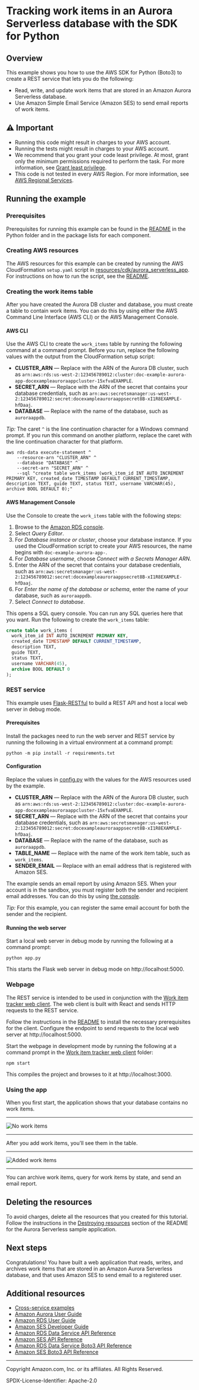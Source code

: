 #  Tracking work items in an Aurora Serverless database with the SDK for Python

## Overview

This example shows you how to use the AWS SDK for Python (Boto3) to create a REST 
service that lets you do the following:

* Read, write, and update work items that are stored in an Amazon Aurora Serverless
  database.
* Use Amazon Simple Email Service (Amazon SES) to send email reports of work items.

## ⚠️ Important
* Running this code might result in charges to your AWS account. 
* Running the tests might result in charges to your AWS account.
* We recommend that you grant your code least privilege. At most, grant only the minimum permissions required to perform the task. For more information, see [Grant least privilege](https://docs.aws.amazon.com/IAM/latest/UserGuide/best-practices.html#grant-least-privilege). 
* This code is not tested in every AWS Region. For more information, see [AWS Regional Services](https://aws.amazon.com/about-aws/global-infrastructure/regional-product-services).

## Running the example

### Prerequisites

Prerequisites for running this example can be found in the 
[README](../../README.md#Prerequisites) in the Python folder and in the package lists
for each component.

### Creating AWS resources

The AWS resources for this example can be created by running the AWS CloudFormation 
`setup.yaml` script in 
[resources/cdk/aurora_serverless_app](../../../resources/cdk/aurora_serverless_app).
For instructions on how to run the script, see the [README](../../../resources/cdk/aurora_serverless_app/README.md). 

### Creating the work items table

After you have created the Aurora DB cluster and database, you must create a table to
contain work items. You can do this by using either the AWS Command Line Interface 
(AWS CLI) or the AWS Management Console.

#### AWS CLI

Use the AWS CLI to create the `work_items` table by running the following command at a 
command prompt. Before you run, replace the following values with the output from the 
CloudFormation setup script:

* **CLUSTER_ARN** — Replace with the ARN of the Aurora DB cluster, such as 
`arn:aws:rds:us-west-2:123456789012:cluster:doc-example-aurora-app-docexampleauroraappcluster-15xfvaEXAMPLE`.
* **SECRET_ARN** — Replace with the ARN of the secret that contains your database
credentials, such as `arn:aws:secretsmanager:us-west-2:123456789012:secret:docexampleauroraappsecret8B-xI1R8EXAMPLE-hfDaaj`.
* **DATABASE** — Replace with the name of the database, such as `auroraappdb`.  

*Tip:* The caret `^` is the line continuation character for a Windows command prompt.
If you run this command on another platform, replace the caret with the line continuation
character for that platform.

```
aws rds-data execute-statement ^
    --resource-arn "CLUSTER_ARN" ^
    --database "DATABASE" ^
    --secret-arn "SECRET_ARN" ^
    --sql "create table work_items (work_item_id INT AUTO_INCREMENT PRIMARY KEY, created_date TIMESTAMP DEFAULT CURRENT_TIMESTAMP, description TEXT, guide TEXT, status TEXT, username VARCHAR(45), archive BOOL DEFAULT 0);"
```

#### AWS Management Console

Use the Console to create the `work_items` table with the following steps:

1. Browse to the [Amazon RDS console](https://console.aws.amazon.com/rds).
2. Select *Query Editor*.
3. For *Database instance or cluster*, choose your database instance. If you used the 
CloudFormation script to create your AWS resources, the name begins with 
`doc-example-aurora-app-`.
4. For *Database username*, choose *Connect with a Secrets Manager ARN*. 
5. Enter the ARN of the secret that contains your database credentials, such as 
`arn:aws:secretsmanager:us-west-2:123456789012:secret:docexampleauroraappsecret8B-xI1R8EXAMPLE-hfDaaj`. 
6. For *Enter the name of the database or schema*, enter the name of your database, such
as `auroraappdb`.
7. Select *Connect to database*.

This opens a SQL query console. You can run any SQL queries here that you want. Run the 
following to create the `work_items` table:

```sql
create table work_items (
  work_item_id INT AUTO_INCREMENT PRIMARY KEY,
  created_date TIMESTAMP DEFAULT CURRENT_TIMESTAMP, 
  description TEXT, 
  guide TEXT, 
  status TEXT, 
  username VARCHAR(45), 
  archive BOOL DEFAULT 0
);
```

### REST service

This example uses [Flask-RESTful](https://flask-restful.readthedocs.io/en/latest/) to
build a REST API and host a local web server in debug mode.

#### Prerequisites

Install the packages need to run the web server and REST service by running the 
following in a virtual environment at a command prompt:

```
python -m pip install -r requirements.txt
``` 

#### Configuration

Replace the values in [config.py](config.py) with the values for the AWS resources
used by the example.

* **CLUSTER_ARN** — Replace with the ARN of the Aurora DB cluster, such as 
`arn:aws:rds:us-west-2:123456789012:cluster:doc-example-aurora-app-docexampleauroraappcluster-15xfvaEXAMPLE`.
* **SECRET_ARN** — Replace with the ARN of the secret that contains your database
credentials, such as `arn:aws:secretsmanager:us-west-2:123456789012:secret:docexampleauroraappsecret8B-xI1R8EXAMPLE-hfDaaj`.
* **DATABASE** — Replace with the name of the database, such as `auroraappdb`.  
* **TABLE_NAME** — Replace with the name of the work item table, such as `work_items`.
* **SENDER_EMAIL** — Replace with an email address that is registered with Amazon SES. 

The example sends an email report by using Amazon SES. When your account is in the
sandbox, you must register both the sender and recipient email addresses. You can
do this by using [the console](https://console.aws.amazon.com/ses).

*Tip:* For this example, you can register the same email account for both the sender and 
the recipient.

#### Running the web server

Start a local web server in debug mode by running the following at a command prompt:

```
python app.py
```

This starts the Flask web server in debug mode on http://localhost:5000.

### Webpage

The REST service is intended to be used in conjunction with the 
[Work item tracker web client](../../../resources/clients/react/item-tracker).
The web client is built with React and sends HTTP requests to the REST service.

Follow the instructions in the [README](../../../resources/clients/react/item-tracker/README.md)
to install the necessary prerequisites for the client. Configure the endpoint
to send requests to the local web server at http://localhost:5000.

Start the webpage in development mode by running the following at a command prompt
in the [Work item tracker web client](../../../resources/clients/react/item-tracker) folder:

```
npm start
```

This compiles the project and browses to it at http://localhost:3000.

### Using the app

When you first start, the application shows that your database contains no work items.

---

![No work items](images/work_items_empty.png)

---

After you add work items, you'll see them in the table.

---

![Added work items](images/work_items_added.png)

---

You can archive work items, query for work items by state, and send an email report. 

## Deleting the resources

To avoid charges, delete all the resources that you created for this tutorial.
Follow the instructions in the [Destroying resources](../../../resources/cdk/aurora_serverless_app#destroying-resources)
section of the README for the Aurora Serverless sample application.

## Next steps

Congratulations! You have built a web application that reads, writes, and archives 
work items that are stored in an Amazon Aurora Serverless database, and that uses 
Amazon SES to send email to a registered user.

## Additional resources
* [Cross-service examples](../README.md)
* [Amazon Aurora User Guide](https://docs.aws.amazon.com/AmazonRDS/latest/AuroraUserGuide/CHAP_AuroraOverview.html)
* [Amazon RDS User Guide](https://docs.aws.amazon.com/AmazonRDS/latest/UserGuide/Welcome.html)
* [Amazon SES Developer Guide](https://docs.aws.amazon.com/ses/latest/dg/Welcome.html)
* [Amazon RDS Data Service API Reference](https://docs.aws.amazon.com/rdsdataservice/latest/APIReference/Welcome.html)
* [Amazon SES API Reference](https://docs.aws.amazon.com/ses/latest/APIReference/Welcome.html)
* [Amazon RDS Data Service Boto3 API Reference](https://boto3.amazonaws.com/v1/documentation/api/latest/reference/services/rds-data.html)
* [Amazon SES Boto3 API Reference](https://boto3.amazonaws.com/v1/documentation/api/latest/reference/services/ses.html)

---
Copyright Amazon.com, Inc. or its affiliates. All Rights Reserved.

SPDX-License-Identifier: Apache-2.0
